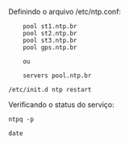 Definindo o arquivo /etc/ntp.conf:

		pool st1.ntp.br
		pool st2.ntp.br
		pool st3.ntp.br
		pool gps.ntp.br

		ou

		servers pool.ntp.br

	/etc/init.d ntp restart

Verificando o status do serviço:

	ntpq -p
		
	date
